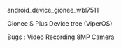 android_device_gionee_wbl7511

Gionee S Plus Device tree (ViperOS)

Bugs :
Video Recording
8MP Camera
